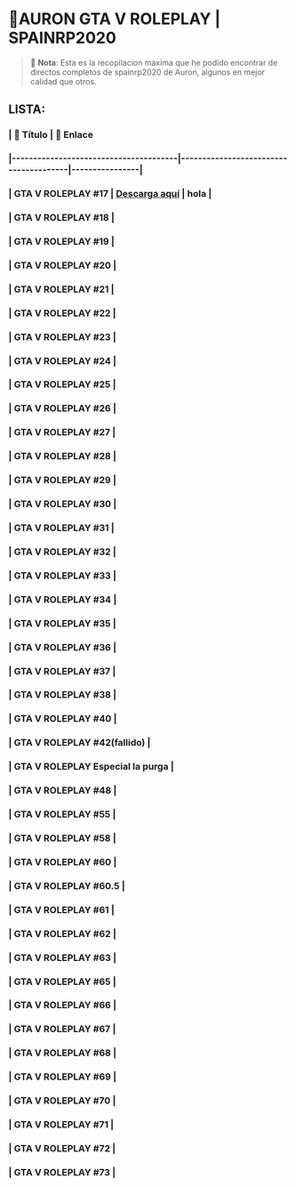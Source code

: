 # 🌟AURON GTA V ROLEPLAY | SPAINRP2020

> 🎥 **Nota**: Esta es la recopilacion maxima que he podido encontrar de directos completos de spainrp2020 de Auron, algunos en mejor calidad que otros.

## LISTA:
### | 🎥 Título                            | 🔗 Enlace
### |---------------------------------------|---------------------------------------|----------------|
### | GTA V ROLEPLAY \#17                   | [Descarga aquí](https://ejemplo.com/marte) | hola           |
### | GTA V ROLEPLAY \#18                   |
### | GTA V ROLEPLAY \#19                   |
### | GTA V ROLEPLAY \#20                   |
### | GTA V ROLEPLAY \#21                   |
### | GTA V ROLEPLAY \#22                   |
### | GTA V ROLEPLAY \#23                   |
### | GTA V ROLEPLAY \#24                   |
### | GTA V ROLEPLAY \#25                   |
### | GTA V ROLEPLAY \#26                   |
### | GTA V ROLEPLAY \#27                   |
### | GTA V ROLEPLAY \#28                   |
### | GTA V ROLEPLAY \#29                   |
### | GTA V ROLEPLAY \#30                   |
### | GTA V ROLEPLAY \#31                   |
### | GTA V ROLEPLAY \#32                   |
### | GTA V ROLEPLAY \#33                   |
### | GTA V ROLEPLAY \#34                   |
### | GTA V ROLEPLAY \#35                   |
### | GTA V ROLEPLAY \#36                   |
### | GTA V ROLEPLAY \#37                   |
### | GTA V ROLEPLAY \#38                   |
### | GTA V ROLEPLAY \#40                   |
### | GTA V ROLEPLAY \#42(fallido)          |
### | GTA V ROLEPLAY  Especial la purga     |
### | GTA V ROLEPLAY \#48                   |
### | GTA V ROLEPLAY \#55                   |
### | GTA V ROLEPLAY \#58                   |
### | GTA V ROLEPLAY \#60                   |
### | GTA V ROLEPLAY \#60.5                 |
### | GTA V ROLEPLAY \#61                   |
### | GTA V ROLEPLAY \#62                   |
### | GTA V ROLEPLAY \#63                   |
### | GTA V ROLEPLAY \#65                   |
### | GTA V ROLEPLAY \#66                   |
### | GTA V ROLEPLAY \#67                   |
### | GTA V ROLEPLAY \#68                   |
### | GTA V ROLEPLAY \#69                   |
### | GTA V ROLEPLAY \#70                   |
### | GTA V ROLEPLAY \#71                   |
### | GTA V ROLEPLAY \#72                   |
### | GTA V ROLEPLAY \#73                   |
